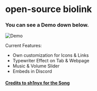 # open-source biolink

### You can see a Demo down below.

![Demo](![image](https://github.com/user-attachments/assets/3044e574-d749-4b95-8dbc-9b5ce6bfcbbb))

Current Features:

* Own customization for Icons & Links
* Typewriter Effect on Tab & Webpage
* Music & Volume Slider
* Embeds in Discord

#### [Credits to sh1nyx for the Song](https://soundcloud.com/sh1nyx/sh1ny-yr-gaze-puts-me-in-a-trance)
